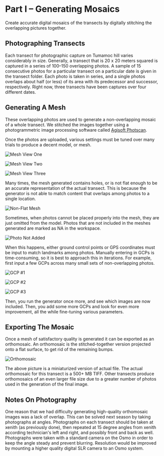 # Part I – Generating Mosaics

Create accurate digital mosaics of the transects by digitally stitching the overlapping pictures together.

## Photographing Transects

Each transect for photographic capture on Tumamoc hill varies considerably in size. Generally, a transect that is 20 x 20 meters squared is captured in a series of 100–150 overlapping photos. A sample of 15 consecutive photos for a particular transect on a particular date is given in the transect folder. Each photo is taken in series, and a single photos overlaps about half (or less) of its area with its predecessor and successor, respectively. Right now, three transects have been captures over four different dates.

## Generating A Mesh

These overlapping photos are used to generate a non-overlapping mosaic of a whole transect. We stitched the images together using a photogrammetric image processing software called [Agisoft Photscan](http://www.agisoft.com/).

Once the photos are uploaded, various settings must be tuned over many trials to produce a decent model, or mesh.

![Mesh View One](https://imgur.com/wXrWaYG.png)

![Mesh View Two](https://imgur.com/8Bsu755.png)

![Mesh View Three](https://imgur.com/zd0V1ks.png)

Many times, the mesh generated contains holes, or is not flat enough to be an accurate representation of the actual transect. This is because the generator is not able to match content that overlaps among photos to a single location. 

![Non-Flat Mesh](https://imgur.com/uhqzRTE.png)

Sometimes, when photos cannot be placed properly into the mesh, they are just omitted from the model. Photos that are not included in the meshes generated are marked as NA in the workspace.

![Photo Not Added](https://imgur.com/9ARSLSN.png)

When this happens, either ground control points or GPS coordinates must be input to match landmarks among photos. Manually entering in GCPs is time-consuming, so it is best to approach this in iterations. For example, first input a few GCPs across many small sets of non-overlapping photos.

![GCP #1](https://imgur.com/813v5tH.png)

![GCP #2](https://imgur.com/R0uplw2.png)

![GCP #3](https://imgur.com/QVt8TtD.png)

Then, you run the generator once more, and see which images are now included. Then, you add some more GCPs and look for even more improvement, all the while fine-tuning various parameters.

## Exporting The Mosaic

Once a mesh of satisfactory quality is generated it can be exported as an orthomosaic. An orthomosaic is the stitched-together version  projected onto a flat surface, to get rid of the remaining bumps.

![Orthomosaic](https://imgur.com/wI1kUDN.png)

The above picture is a miniaturized version of actual file. The actual orthomosaic for this transect is a 500+ MB TIFF. Other transects produce orthomosaics of an even larger file size due to a greater number of photos used in the generation of the final image.

## Notes On Photography  

One reason that we had difficulty generating high-quality orthomosaic images was a lack of overlap. This can be solved next season by taking photographs at angles. Photographs on each transect should be taken at xenith (as previously done), then repeated at 15 degree angles from xenith according technician's left and right, and possibly front and back as well. Photographs were taken with a standard camera on the Osmo in order to keep the angle steady and prevent blurring. Resolution would be improved by mounting a higher quality digital SLR camera to an Osmo system.
